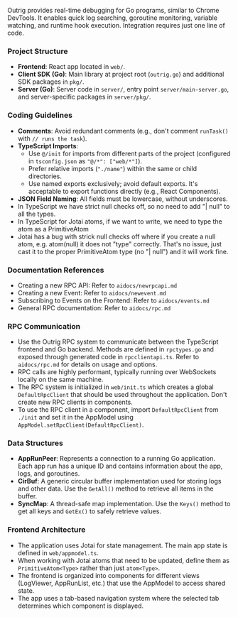 Outrig provides real-time debugging for Go programs, similar to Chrome DevTools. It enables quick log searching, goroutine monitoring, variable watching, and runtime hook execution. Integration requires just one line of code.

### Project Structure

- **Frontend**: React app located in `web/`.
- **Client SDK (Go)**: Main library at project root (`outrig.go`) and additional SDK packages in `pkg/`.
- **Server (Go)**: Server code in `server/`, entry point `server/main-server.go`, and server-specific packages in `server/pkg/`.

### Coding Guidelines

- **Comments**: Avoid redundant comments (e.g., don't comment `runTask()` with `// runs the task`).
- **TypeScript Imports**:
    - Use `@/init` for imports from different parts of the project (configured in `tsconfig.json` as `"@/*": ["web/*"]`).
    - Prefer relative imports (`"./name"`) within the same or child directories.
    - Use named exports exclusively; avoid default exports. It's acceptable to export functions directly (e.g., React Components).
- **JSON Field Naming**: All fields must be lowercase, without underscores.
- In TypeScript we have strict null checks off, so no need to add "| null" to all the types.
- In TypeScript for Jotai atoms, if we want to write, we need to type the atom as a PrimitiveAtom<Type>
- Jotai has a bug with strick null checks off where if you create a null atom, e.g. atom(null) it does not "type" correctly. That's no issue, just cast it to the proper PrimitiveAtom type (no "| null") and it will work fine.

### Documentation References

- Creating a new RPC API: Refer to `aidocs/newrpcapi.md`
- Creating a new Event: Refer to `aidocs/newevent.md`
- Subscribing to Events on the Frontend: Refer to `aidocs/events.md`
- General RPC documentation: Refer to `aidocs/rpc.md`

### RPC Communication

- Use the Outrig RPC system to communicate between the TypeScript frontend and Go backend. Methods are defined in `rpctypes.go` and exposed through generated code in `rpcclientapi.ts`. Refer to `aidocs/rpc.md` for details on usage and options.
- RPC calls are highly performant, typically running over WebSockets locally on the same machine.
- The RPC system is initialized in `web/init.ts` which creates a global `DefaultRpcClient` that should be used throughout the application. Don't create new RPC clients in components.
- To use the RPC client in a component, import `DefaultRpcClient` from `./init` and set it in the AppModel using `AppModel.setRpcClient(DefaultRpcClient)`.

### Data Structures

- **AppRunPeer**: Represents a connection to a running Go application. Each app run has a unique ID and contains information about the app, logs, and goroutines.
- **CirBuf**: A generic circular buffer implementation used for storing logs and other data. Use the `GetAll()` method to retrieve all items in the buffer.
- **SyncMap**: A thread-safe map implementation. Use the `Keys()` method to get all keys and `GetEx()` to safely retrieve values.

### Frontend Architecture

- The application uses Jotai for state management. The main app state is defined in `web/appmodel.ts`.
- When working with Jotai atoms that need to be updated, define them as `PrimitiveAtom<Type>` rather than just `atom<Type>`.
- The frontend is organized into components for different views (LogViewer, AppRunList, etc.) that use the AppModel to access shared state.
- The app uses a tab-based navigation system where the selected tab determines which component is displayed.
